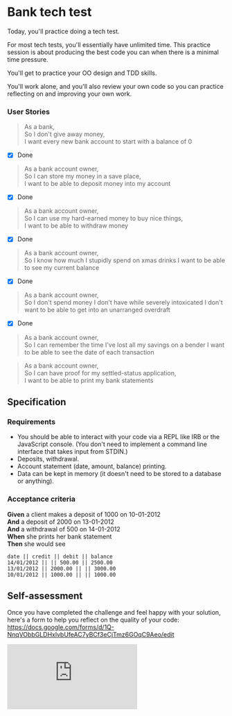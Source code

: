 # Bank tech test

Today, you'll practice doing a tech test.

For most tech tests, you'll essentially have unlimited time. This practice session is about producing the best code you can when there is a minimal time pressure.

You'll get to practice your OO design and TDD skills.

You'll work alone, and you'll also review your own code so you can practice reflecting on and improving your own work.

### User Stories

> As a bank,  
> So I don't give away money,  
> I want every new bank account to start with a balance of 0

- [x] Done

> As a bank account owner,  
> So I can store my money in a save place,  
> I want to be able to deposit money into my account

- [x] Done

> As a bank account owner,  
> So I can use my hard-earned money to buy nice things,  
> I want to be able to withdraw money

- [x] Done

> As a bank account owner,  
> So I know how much I stupidly spend on xmas drinks
> I want to be able to see my current balance

- [x] Done

> As a bank account owner,  
> So I don't spend money I don't have while severely intoxicated
> I don't want to be able to get into an unarranged overdraft

- [x] Done

> As a bank account owner,  
> So I can remember the time I've lost all my savings on a bender
> I want to be able to see the date of each transaction

> As a bank account owner,  
> So I can have proof for my settled-status application,  
> I want to be able to print my bank statements

## Specification

### Requirements

- You should be able to interact with your code via a REPL like IRB or the JavaScript console. (You don't need to implement a command line interface that takes input from STDIN.)
- Deposits, withdrawal.
- Account statement (date, amount, balance) printing.
- Data can be kept in memory (it doesn't need to be stored to a database or anything).

### Acceptance criteria

**Given** a client makes a deposit of 1000 on 10-01-2012  
**And** a deposit of 2000 on 13-01-2012  
**And** a withdrawal of 500 on 14-01-2012  
**When** she prints her bank statement  
**Then** she would see

```
date || credit || debit || balance
14/01/2012 || || 500.00 || 2500.00
13/01/2012 || 2000.00 || || 3000.00
10/01/2012 || 1000.00 || || 1000.00
```

## Self-assessment

Once you have completed the challenge and feel happy with your solution, here's a form to help you reflect on the quality of your code: https://docs.google.com/forms/d/1Q-NnqVObbGLDHxlvbUfeAC7yBCf3eCjTmz6GOqC9Aeo/edit

![Tracking pixel](https://githubanalytics.herokuapp.com/course/individual_challenges/bank_tech_test.md)
